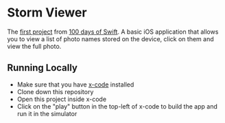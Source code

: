 # Storm Viewer

The [first project](https://www.hackingwithswift.com/100/16) from [100 days of Swift](https://www.hackingwithswift.com/100). A basic iOS application that allows you to view a list of photo names stored on the device, click on them and view the full photo. 

## Running Locally

* Make sure that you have [x-code](https://developer.apple.com/xcode/) installed
* Clone down this repository
* Open this project inside x-code
* Click on the "play" button in the top-left of x-code to build the app and run it in the simulator
